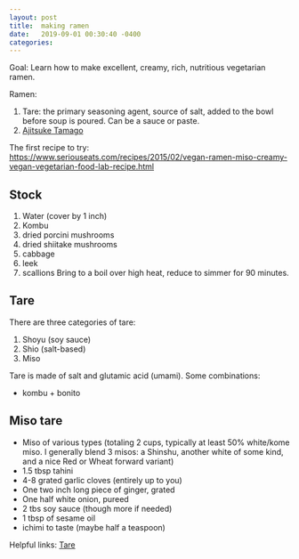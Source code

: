 ```yaml
---
layout: post
title:  making ramen
date:   2019-09-01 00:30:40 -0400
categories:
---
```

Goal: Learn how to make excellent, creamy, rich, nutritious vegetarian ramen.

Ramen:
1. Tare: the primary seasoning agent, source of salt, added to the bowl before soup is poured. Can be a sauce or paste.
2. [Ajitsuke Tamago](https://www.seriouseats.com/2013/09/how-to-make-perfect-tonkotsu-ramen-food-lab-redux.html)


The first recipe to try:
https://www.seriouseats.com/recipes/2015/02/vegan-ramen-miso-creamy-vegan-vegetarian-food-lab-recipe.html

## Stock
1. Water (cover by 1 inch)
2. Kombu
3. dried porcini mushrooms
4. dried shiitake mushrooms
5. cabbage
6. leek
7. scallions
Bring to a boil over high heat, reduce to simmer for 90 minutes.




## Tare
There are three categories of tare:
1. Shoyu (soy sauce)
2. Shio (salt-based)
3. Miso

Tare is made of salt and glutamic acid (umami). Some combinations:
- kombu + bonito


## Miso tare
- Miso of various types (totaling 2 cups, typically at least 50% white/kome miso. I generally blend 3 misos: a Shinshu, another white of some kind, and a nice Red or Wheat forward variant)
- 1.5 tbsp tahini
- 4-8 grated garlic cloves (entirely up to you)
- One two inch long piece of ginger, grated
- One half white onion, pureed
- 2 tbs soy sauce (though more if needed)
- 1 tbsp of sesame oil
- ichimi to taste (maybe half a teaspoon)



Helpful links:
[Tare](https://thetakeout.com/tare-ramen-secret-sauce-ramen-lord-mike-satinover-1830324052)
